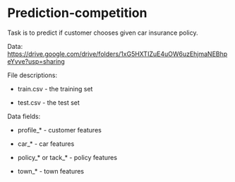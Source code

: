 # Prediction-competition

Task is to predict if customer chooses given car insurance policy.

Data: https://drive.google.com/drive/folders/1xG5HXTIZuE4uOW6uzEhjmaNEBhpeYvve?usp=sharing

File descriptions:

  - train.csv - the training set

  - test.csv - the test set

Data fields:

  - profile_* - customer features

  - car_* - car features

  - policy_* or tack_* - policy features

  - town_* - town features
